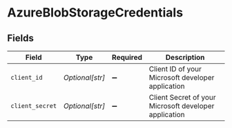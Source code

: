 # AzureBlobStorageCredentials


## Fields

| Field                                                 | Type                                                  | Required                                              | Description                                           |
| ----------------------------------------------------- | ----------------------------------------------------- | ----------------------------------------------------- | ----------------------------------------------------- |
| `client_id`                                           | *Optional[str]*                                       | :heavy_minus_sign:                                    | Client ID of your Microsoft developer application     |
| `client_secret`                                       | *Optional[str]*                                       | :heavy_minus_sign:                                    | Client Secret of your Microsoft developer application |